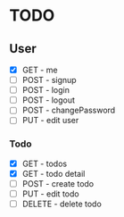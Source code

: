 # TODO

## User
- [x] GET - me
- [ ] POST - signup
- [ ] POST - login
- [ ] POST - logout
- [ ] POST - changePassword
- [ ] PUT - edit user

### Todo
- [x] GET - todos
- [x] GET - todo detail
- [ ] POST - create todo
- [ ] PUT - edit todo
- [ ] DELETE - delete todo